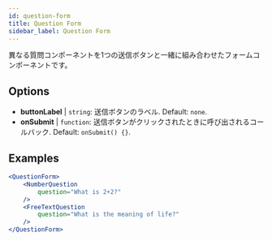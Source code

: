 ```yaml
---
id: question-form 
title: Question Form
sidebar_label: Question Form
---
```


異なる質問コンポーネントを1つの送信ボタンと一緒に組み合わせたフォームコンポーネントです。

## Options

* __buttonLabel__ | `string`: 送信ボタンのラベル. Default: `none`.
* __onSubmit__ | `function`: 送信ボタンがクリックされたときに呼び出されるコールバック. Default: `onSubmit() {}`.


## Examples

```jsx live
<QuestionForm>
    <NumberQuestion
        question="What is 2+2?"
    />
    <FreeTextQuestion
        question="What is the meaning of life?"
    />    
</QuestionForm>
```
